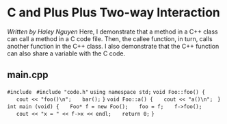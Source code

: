 C and Plus Plus Two-way Interaction
===================================

*Written by Haley Nguyen* Here, I demonstrate that a method in a C++ class can call a method in a C code file. Then, the callee function, in turn, calls another function in the C++ class. I also demonstrate that the C++ function can also share a variable with the C code.

main.cpp
--------

`#include `<iostream>
`#include "code.h"`
`using namespace std;`
`void Foo::foo() {`
`   cout << "foo()\n";`
`   bar();`
`}`
`void Foo::a() {`
`   cout << "a()\n"; `
`}`
`int main (void) {`
`   Foo* f = new Foo();`
`   foo = f;`
`   f->foo();`
`   cout << "x = " << f->x << endl;`
`   return 0;`
`}`
